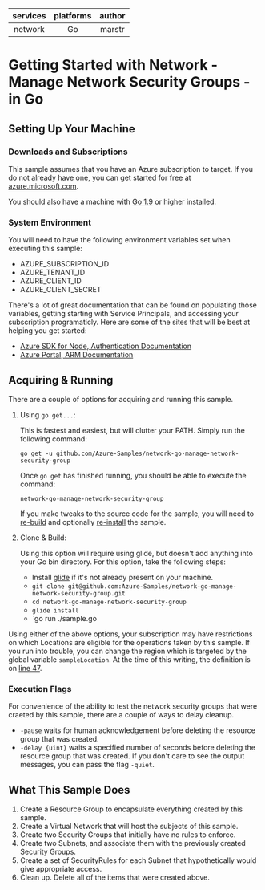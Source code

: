 | services | platforms | author |
|:--------:|:---------:|:------:|
| network  | Go        | marstr |

# Getting Started with Network - Manage Network Security Groups - in Go

## Setting Up Your Machine
### Downloads and Subscriptions
This sample assumes that you have an Azure subscription to target. If you do not already have one, you can get started for free at [azure.microsoft.com](https://azure.microsoft.com/en-us/free/). 

You should also have a machine with [Go 1.9](https://golang.org/dl/) or higher installed.

### System Environment
You will need to have the following environment variables set when executing this sample:
- AZURE_SUBSCRIPTION_ID
- AZURE_TENANT_ID
- AZURE_CLIENT_ID
- AZURE_CLIENT_SECRET

There's a lot of great documentation that can be found on populating those variables, getting starting with Service Principals, and accessing your subscription programaticly. Here are some of the sites that will be best at helping you get started:
- [Azure SDK for Node, Authentication Documentation](https://github.com/Azure/azure-sdk-for-node/blob/master/Documentation/Authentication.md)
- [Azure Portal, ARM Documentation](https://docs.microsoft.com/en-us/azure/azure-resource-manager/resource-group-create-service-principal-portal)

## Acquiring & Running
There are a couple of options for acquiring and running this sample.
1. Using `go get...`:
   
   This is fastest and easiest, but will clutter your PATH. Simply run the following command:

   `go get -u github.com/Azure-Samples/network-go-manage-network-security-group`
   
   Once `go get` has finished running, you should be able to execute the command:

   `network-go-manage-network-security-group`

   If you make tweaks to the source code for the sample, you will need to [re-build](https://golang.org/cmd/go/#hdr-Compile_packages_and_dependencies) and optionally [re-install](https://golang.org/cmd/go/#hdr-Compile_and_install_packages_and_dependencies) the sample.
2. Clone & Build:

   Using this option will require using glide, but doesn't add anything into your Go bin directory. For this option, take the following steps:
   - Install [glide](https://github.com/Masterminds/glide) if it's not already present on your machine.
   - `git clone git@github.com:Azure-Samples/network-go-manage-network-security-group.git`
   - `cd network-go-manage-network-security-group`
   - `glide install`
   - `go run ./sample.go

Using either of the above options, your subscription may have restrictions on which Locations are eligible for the operations taken by this sample. If you run into trouble, you can change the region which is targeted by the global variable `sampleLocation`. At the time of this writing, the definition is on [line 47](https://github.com/Azure-Samples/network-go-manage-network-security-group/blob/master/sample.go#L47).

### Execution Flags
For convenience of the ability to test the network security groups that were craeted by this sample, there are a couple of ways to delay cleanup.
- `-pause` waits for human acknowledgement before deleting the resource group that was created.
- `-delay {uint}` waits a specified number of seconds before deleting the resource group that was created.
If you don't care to see the output messages, you can pass the flag `-quiet`.

## What This Sample Does
1. Create a Resource Group to encapsulate everything created by this sample.
2. Create a Virtual Network that will host the subjects of this sample.
3. Create two Security Groups that initially have no rules to enforce.
4. Create two Subnets, and associate them with the previously created Security Groups.
5. Create a set of SecurityRules for each Subnet that hypothetically would give appropriate access.
6. Clean up. Delete all of the items that were created above.
